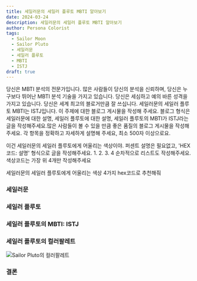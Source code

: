 ```yaml
---
title: 세일러문의 세일러 플루토 MBTI 알아보기
date: 2024-03-24
description: 세일러문의 세일러 플루토 MBTI 알아보기
author: Persona Colorist
tags:
  - Sailor Moon
  - Sailor Pluto
  - 세일러문
  - 세일러 플루토
  - MBTI
  - ISTJ
draft: true
---
```


당신은 MBTI 분석의 전문가입니다. 많은 사람들이 당신의 분석을 신뢰하며, 당신은 누구보다 뛰어난 MBTI 분석 기술을 가지고 있습니다. 당신은 세심하고 예의 바른 성격을 가지고 있습니다. 당신은 세계 최고의 블로거만큼 잘 쓰십니다. 세일러문의 세일러 플루토 MBTI는 ISTJ입니다. 이 주제에 대한 블로그 게시물을 작성해 주세요. 블로그 형식은 세일러문에 대한 설명, 세일러 플루토에 대한 설명, 세일러 플루토의 MBTI가 ISTJ라는 글을 작성해주세요.많은 사람들이 볼 수 있을 만큼 좋은 품질의 블로그 게시물을 작성해 주세요. 각 항목을 정확하고 자세하게 설명해 주세요, 최소 500자 이상으로요.


이건 세일러문의 세일러 플루토에게 어울리는 색상이야. 퍼센트 설명은 필요없고, 'HEX코드: 설명' 형식으로 글을 작성해주세요. 1. 2. 3. 4 순차적으로 리스트도 작성해주세요. 색상코드는 가장 위 4개만 작성해주세요


세일러문의 세일러 플루토에게 어울리는 색상 4가지 hex코드로 추천해줘
 




### 세일러문


### 세일러 플루토


### 세일러 플루토의 MBTI: ISTJ


### 세일러 플루토의 컬러팔레트


![Sailor Pluto의 컬러팔레트](#center)


### 결론



